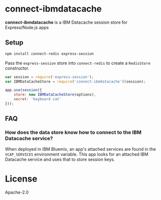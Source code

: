 # connect-ibmdatacache

**connect-ibmdatacache** is a IBM Datacache session store for Express/Node.js apps

## Setup

```sh
npm install connect-redis express-session
```

Pass the `express-session` store into `connect-redis` to create a `RedisStore` constructor.

```js
var session = require('express-session');
var IBMDataCacheStore = require('connect-ibmdatacache')(session);

app.use(session({
    store: new IBMDataCacheStore(options),
    secret: 'keyboard cat'
}));
```

## FAQ

### How does the data store know how to connect to the IBM Datacache service?

When deployed in IBM Bluemix, an app's attached services are found in the `VCAP_SERVICES` environment variable. This app looks for an attached IBM Datacache service and uses that to store session keys.

# License

Apache-2.0